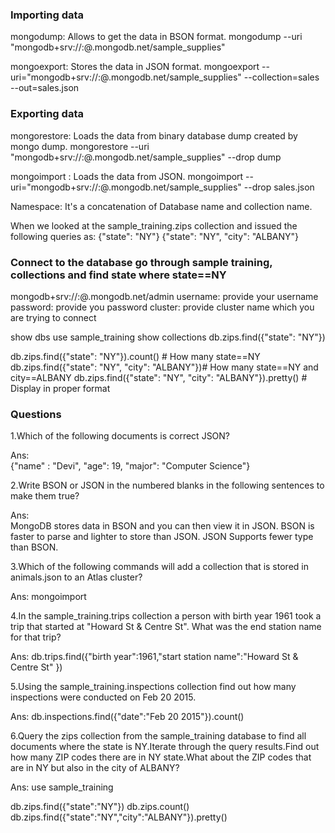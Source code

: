 ### Importing data

mongodump: Allows to get the data in BSON format.
mongodump --uri "mongodb+srv://<your username>:<your password>@<your cluster>.mongodb.net/sample_supplies"

mongoexport: Stores the data in JSON format.
mongoexport --uri="mongodb+srv://<your username>:<your password>@<your cluster>.mongodb.net/sample_supplies" --collection=sales --out=sales.json

### Exporting data

mongorestore: Loads the data from binary database dump created by mongo dump.
mongorestore --uri "mongodb+srv://<your username>:<your password>@<your cluster>.mongodb.net/sample_supplies"  --drop dump

mongoimport : Loads the data from JSON.
mongoimport --uri="mongodb+srv://<your username>:<your password>@<your cluster>.mongodb.net/sample_supplies" --drop sales.json

Namespace: It's a concatenation of Database name and collection name.

When we looked at the sample_training.zips collection and issued the following queries as:
{"state": "NY"}
{"state": "NY", "city": "ALBANY"} 

### Connect to the database go through sample training, collections and find state where state==NY 
mongodb+srv://<username>:<password>@<cluster>.mongodb.net/admin
username: provide your username
password: provide you password
cluster: provide cluster name which you are trying to connect

show dbs
use sample_training
show collections
db.zips.find({"state": "NY"})

db.zips.find({"state": "NY"}).count() # How many state==NY 
db.zips.find({"state": "NY", "city": "ALBANY"})# How many state==NY and city==ALBANY 
db.zips.find({"state": "NY", "city": "ALBANY"}).pretty() # Display in proper format

### Questions
1.Which of the following documents is correct JSON?

Ans:   
{"name" : "Devi", "age": 19, "major": "Computer Science"}

2.Write BSON or JSON in the numbered blanks in the following sentences to make them true?
  
Ans:   
MongoDB stores data in BSON and you can then view it in JSON.
BSON is faster to parse and lighter to store than JSON.
JSON Supports fewer type than BSON.

3.Which of the following commands will add a collection that is stored in animals.json to an Atlas cluster?

Ans: mongoimport 

4.In the sample_training.trips collection a person with birth year 1961 took a
trip that started at "Howard St & Centre St". What was the end station name for
that trip?

Ans:
db.trips.find({"birth year":1961,"start station name":"Howard St & Centre St" })

5.Using the sample_training.inspections collection find out how many inspections
were conducted on Feb 20 2015.

Ans:
db.inspections.find({"date":"Feb 20 2015"}).count()

6.Query the zips collection from the sample_training database to find all documents where the state is NY.Iterate through the query results.Find out how many ZIP codes there are in NY state.What about the ZIP codes that are in NY but also in the city of ALBANY?

Ans:
use sample_training

db.zips.find({"state":"NY"})
db.zips.count()
db.zips.find({"state":"NY","city":"ALBANY"}).pretty()   
